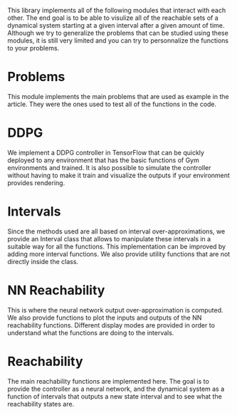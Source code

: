 This library implements all of the following modules that interact with each other. The end goal is to be able to visulize all of the reachable sets of a dynamical system starting at a given interval after a given amount of time. Although we try to generalize the problems that can be studied using these modules, it is still very limited and you can try to personnalize the functions to your problems.

# Problems
This module implements the main problems that are used as example in the article. They were the ones used to test all of the functions in the code. 

# DDPG
We implement a DDPG controller in TensorFlow that can be quickly deployed to any environment that has the basic functions of Gym environments and trained. It is also possible to simulate the controller without having to make it train and visualize the outputs if your environment provides rendering.

# Intervals
Since the methods used are all based on interval over-approximations, we provide an Interval class that allows to manipulate these intervals in a suitable way for all the functions. This implementation can be improved by adding more interval functions. We also provide utility functions that are not directly inside the class.

# NN Reachability
This is where the neural network output over-approximation is computed. We also provide functions to plot the inputs and outputs of the NN reachability functions. Different display modes are provided in order to understand what the functions are doing to the intervals.

# Reachability
The main reachability functions are implemented here. The goal is to provide the controller as a neural network, and the dynamical system as a function of intervals that outputs a new state interval and to see what the reachability states are.

